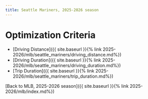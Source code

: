 ```yaml
---
title: Seattle Mariners, 2025-2026 season
---
```


# Optimization Criteria
- [Driving Distance]({{ site.baseurl }}{% link 2025-2026/mlb/seattle_mariners/driving_distance.md%})
- [Driving Duration]({{ site.baseurl }}{% link 2025-2026/mlb/seattle_mariners/driving_duration.md%})
- [Trip Duration]({{ site.baseurl }}{% link 2025-2026/mlb/seattle_mariners/trip_duration.md%})

[Back to MLB, 2025-2026 season]({{ site.baseurl }}{% link 2025-2026/mlb/index.md%})
